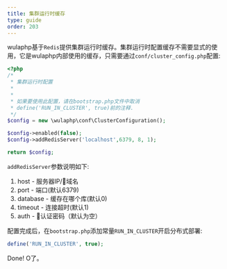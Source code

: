 ```yaml
---
title: 集群运行时缓存
type: guide
order: 203
---
```


wulaphp基于`Redis`提供集群运行时缓存。集群运行时配置缓存不需要显式的使用，它是wulaphp内部使用的缓存，只需要通过`conf/cluster_config.php`配置:

```php
<?php
/*
 * 集群运行时配置
 *
 *
 * 如果要使用此配置，请在bootstrap.php文件中取消
 * define('RUN_IN_CLUSTER', true)前的注释.
 */
$config = new \wulaphp\conf\ClusterConfiguration();

$config->enabled(false);
$config->addRedisServer('localhost',6379, 8, 1);

return $config;
```

`addRedisServer`参数说明如下:

1. host - 服务器IP/域名
2. port - 端口(默认6379)
3. database - 缓存在哪个库(默认0)
4. timeout - 连接超时(默认1)
5. auth - 认证密码（默认为空）

配置完成后，在`bootstrap.php`添加常量`RUN_IN_CLUSTER`开启分布式部署:

```php
define('RUN_IN_CLUSTER', true);
```

Done! O了。
